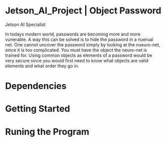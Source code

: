# Jetson_AI_Project | Object Password
Jetson AI Specialist

In todays modern world, passwords are becoming more and more vunerable. A way this can be solved is to hide the password in a nuerual net. One cannot uncover the password simply by looking at the nueuro-net, since it is too complicated. You must have the object the neuro-net is trained for. Using common objects as elements of a password would be very secure since you would first need to know what objects are valid elements and what order they go in.

# Dependencies

# Getting Started

# Runing the Program
